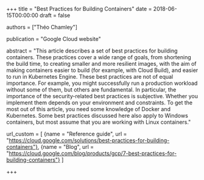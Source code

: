 +++
title = "Best Practices for Building Containers"
date = 2018-06-15T00:00:00
draft = false

authors = ["Théo Chamley"]

publication = "Google Cloud website"

abstract = "This article describes a set of best practices for building containers. These practices cover a wide range of goals, from shortening the build time, to creating smaller and more resilient images, with the aim of making containers easier to build (for example, with Cloud Build), and easier to run in Kubernetes Engine. These best practices are not of equal importance. For example, you might successfully run a production workload without some of them, but others are fundamental. In particular, the importance of the security-related best practices is subjective. Whether you implement them depends on your environment and constraints. To get the most out of this article, you need some knowledge of Docker and Kubernetes. Some best practices discussed here also apply to Windows containers, but most assume that you are working with Linux containers."

url_custom = [
  {name = "Reference guide", url = "https://cloud.google.com/solutions/best-practices-for-building-containers"},
  {name = "Blog", url = "https://cloud.google.com/blog/products/gcp/7-best-practices-for-building-containers"}
  ]

+++
